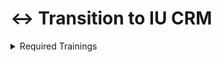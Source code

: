 # ↔️ Transition to IU CRM



<details>

<summary>Required Trainings</summary>

### [Acceptable Use Agreement](https://access.iu.edu/useragreement/hasagreement) <a href="#acceptable-use-agreement" id="acceptable-use-agreement"></a>

Required for all CRM users.

### [FERPA Tutorial](https://ferpa.iu.edu/) <a href="#ferpa-tutorial" id="ferpa-tutorial"></a>

Required for all CRM users.

### [HRMS Data Use Tutorial](https://datamanagement.iu.edu/training/hrms-tutorial.html) <a href="#hrms-data-use-tutorial" id="hrms-data-use-tutorial"></a>

Required for all HR users.

### [CRM Communications Agreement](https://studios.iu.edu/machform/view.php?id=24741) <a href="#crm-communications-agreement" id="crm-communications-agreement"></a>

Required for Marketing Cloud access.

### [HIPAA Privacy and Security, HIPAA Mobile Device Security](https://datamanagement.iu.edu/training/hipaa.html) <a href="#hipaa-privacy-and-security-hipaa-mobile-device-security" id="hipaa-privacy-and-security-hipaa-mobile-device-security"></a>

Required for all users who access Covid Response data.

</details>

